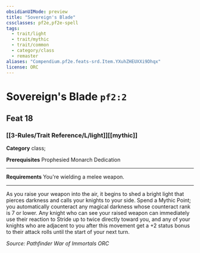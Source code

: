 ```yaml
---
obsidianUIMode: preview
title: "Sovereign's Blade"
cssclasses: pf2e,pf2e-spell
tags:
  - trait/light
  - trait/mythic
  - trait/common
  - category/class
  - remaster
aliases: "Compendium.pf2e.feats-srd.Item.YXuhZHEUXXi9Dhqx"
license: ORC
---
```

# Sovereign's Blade `pf2:2`
## Feat 18
### [[3-Rules/Trait Reference/L/light]][[mythic]]

**Category** class; 



**Prerequisites** Prophesied Monarch Dedication
* * *
**Requirements** You're wielding a melee weapon.

* * *

As you raise your weapon into the air, it begins to shed a bright light that pierces darkness and calls your knights to your side. Spend a Mythic Point; you automatically counteract any magical darkness whose counteract rank is 7 or lower. Any knight who can see your raised weapon can immediately use their reaction to Stride up to twice directly toward you, and any of your knights who are adjacent to you after this movement get a +2 status bonus to their attack rolls until the start of your next turn.

*Source: Pathfinder War of Immortals*
*ORC*